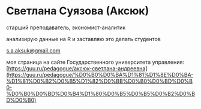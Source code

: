 
# Светлана Суязова (Аксюк)  

 старший преподаватель, экономист-аналитик  
 
 анализирую данные на R и заставляю это делать студентов  
 
 [s.a.aksuk@gmail.com](mailto:s.a.aksuk@gmail.com)

 моя страница на сайте Государственного университета управления: [https://guu.ru/pedagogue/аксюк-светлана-андреевна](https://guu.ru/pedagogue/%D0%B0%D0%BA%D1%81%D1%8E%D0%BA-%D1%81%D0%B2%D0%B5%D1%82%D0%BB%D0%B0%D0%BD%D0%B0-%D0%B0%D0%BD%D0%B4%D1%80%D0%B5%D0%B5%D0%B2%D0%BD%D0%B0)